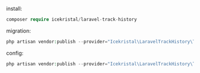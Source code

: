 install:
```php
composer require icekristal/laravel-track-history
```
migration:
```php
php artisan vendor:publish --provider="Icekristal\LaravelTrackHistory\TrackHistoryServiceProvider" --tag="migrations"
```

config:
```php
php artisan vendor:publish --provider="Icekristal\LaravelTrackHistory\TrackHistoryServiceProvider" --tag="config"
```
